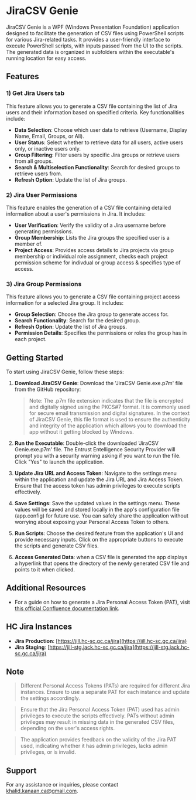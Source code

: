# JiraCSV Genie

JiraCSV Genie is a WPF (Windows Presentation Foundation) application designed to facilitate the generation of CSV files using PowerShell scripts for various Jira-related tasks. It provides a user-friendly interface to execute PowerShell scripts, with inputs passed from the UI to the scripts. The generated data is organized in subfolders within the executable's running location for easy access.

## Features

### 1) Get Jira Users tab

This feature allows you to generate a CSV file containing the list of Jira users and their information based on specified criteria. Key functionalities include:

- **Data Selection**: Choose which user data to retrieve (Username, Display Name, Email, Groups, or All).
- **User Status**: Select whether to retrieve data for all users, active users only, or inactive users only.
- **Group Filtering**: Filter users by specific Jira groups or retrieve users from all groups.
- **Search & Multiselection Functionality**: Search for desired groups to retrieve users from.
- **Refresh Option**: Update the list of Jira groups.

### 2) Jira User Permissions

This feature enables the generation of a CSV file containing detailed information about a user's permissions in Jira. It includes:

- **User Verification**: Verify the validity of a Jira username before generating permissions.
- **Group Membership**: Lists the Jira groups the specified user is a member of.
- **Project Access**: Provides access details to Jira projects via group membership or individual role assignment, checks each project permission scheme for indivdual or group access & specifies type of access.

### 3) Jira Group Permissions

This feature allows you to generate a CSV file containing project access information for a selected Jira group. It includes:

- **Group Selection**: Choose the Jira group to generate access for.
- **Search Functionality**: Search for the desired group.
- **Refresh Option**: Update the list of Jira groups.
- **Permission Details**: Specifies the permissions or roles the group has in each project.

## Getting Started

To start using JiraCSV Genie, follow these steps:

1. **Download JiraCSV Genie**: Download the 'JiraCSV Genie.exe.p7m' file from the GitHub repository: 

    > Note: The .p7m file extension indicates that the file is encrypted and digitally signed using the PKCS#7 format. It is commonly used for secure email transmission and digital signatures. In the context of JiraCSV Genie, this file format is used to ensure the authenticity and integrity of the application which allows you to download the app without it getting blocked by Windows.

2. **Run the Executable**: Double-click the downloaded 'JiraCSV Genie.exe.p7m' file. The Entrust Entelligence Security Provider will prompt you with a security warning asking if you want to run the file. Click "Yes" to launch the application.

3. **Update Jira URL and Access Token**: Navigate to the settings menu within the application and update the Jira URL and Jira Access Token. Ensure that the access token has admin privileges to execute scripts effectively.
   
4. **Save Settings**: Save the updated values in the settings menu. These values will be saved and stored locally in the app's configuration file (app.config) for future use. You can safely share the application without worrying about exposing your Personal Access Token to others.

5. **Run Scripts**: Choose the desired feature from the application's UI and provide necessary inputs. Click on the appropriate buttons to execute the scripts and generate CSV files.

6. **Access Generated Data**: when a CSV file is generated the app displays a hyperlink that opens the directory of the newly generated CSV file and points to it when clicked.

## Additional Resources

- For a guide on how to generate a Jira Personal Access Token (PAT), visit [this official Confluence documentation link](https://confluence.atlassian.com/enterprise/using-personal-access-tokens-1026032365.html).

## HC Jira Instances

- **Jira Production**: [https://jill.hc-sc.gc.ca/jira](https://jill.hc-sc.gc.ca/jira)
- **Jira Staging**: [https://jill-stg.jack.hc-sc.gc.ca/jira](https://jill-stg.jack.hc-sc.gc.ca/jira)


## Note
> Different Personal Access Tokens (PATs) are required for different Jira instances. Ensure to use a separate PAT for each instance and update the settings accordingly.

> Ensure that the Jira Personal Access Token (PAT) used has admin privileges to execute the scripts effectively. PATs without admin privileges may result in missing data in the generated CSV files, depending on the user's access rights.

> The application provides feedback on the validity of the Jira PAT used, indicating whether it has admin privileges, lacks admin privileges, or is invalid.

## Support

For any assistance or inquiries, please contact [khalid.kanaan.ca@gmail.com](mailto:khalid.kanaan.ca@gmail.com).
